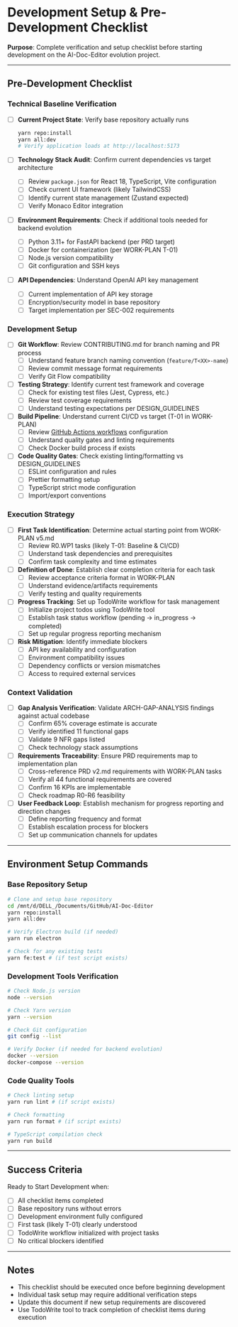 # Development Setup & Pre-Development Checklist

**Purpose**: Complete verification and setup checklist before starting development on the AI-Doc-Editor evolution project.

---

## Pre-Development Checklist

### Technical Baseline Verification

- [ ] **Current Project State**: Verify base repository actually runs

  ```bash
  yarn repo:install
  yarn all:dev
  # Verify application loads at http://localhost:5173
  ```

- [ ] **Technology Stack Audit**: Confirm current dependencies vs target architecture
  - [ ] Review `package.json` for React 18, TypeScript, Vite configuration
  - [ ] Check current UI framework (likely TailwindCSS)
  - [ ] Identify current state management (Zustand expected)
  - [ ] Verify Monaco Editor integration

- [ ] **Environment Requirements**: Check if additional tools needed for backend evolution
  - [ ] Python 3.11+ for FastAPI backend (per PRD target)
  - [ ] Docker for containerization (per WORK-PLAN T-01)
  - [ ] Node.js version compatibility
  - [ ] Git configuration and SSH keys

- [ ] **API Dependencies**: Understand OpenAI API key management
  - [ ] Current implementation of API key storage
  - [ ] Encryption/security model in base repository
  - [ ] Target implementation per SEC-002 requirements

### Development Setup

- [ ] **Git Workflow**: Review CONTRIBUTING.md for branch naming and PR process
  - [ ] Understand feature branch naming convention (`feature/T<XX>-name`)
  - [ ] Review commit message format requirements
  - [ ] Verify Git Flow compatibility

- [ ] **Testing Strategy**: Identify current test framework and coverage
  - [ ] Check for existing test files (Jest, Cypress, etc.)
  - [ ] Review test coverage requirements
  - [ ] Understand testing expectations per DESIGN_GUIDELINES

- [ ] **Build Pipeline**: Understand current CI/CD vs target (T-01 in WORK-PLAN)
  - [ ] Review [GitHub Actions workflows](../../.github/workflows/README.md) configuration
  - [ ] Understand quality gates and linting requirements
  - [ ] Check Docker build process if exists

- [ ] **Code Quality Gates**: Check existing linting/formatting vs DESIGN_GUIDELINES
  - [ ] ESLint configuration and rules
  - [ ] Prettier formatting setup
  - [ ] TypeScript strict mode configuration
  - [ ] Import/export conventions

### Execution Strategy

- [ ] **First Task Identification**: Determine actual starting point from WORK-PLAN v5.md
  - [ ] Review R0.WP1 tasks (likely T-01: Baseline & CI/CD)
  - [ ] Understand task dependencies and prerequisites
  - [ ] Confirm task complexity and time estimates

- [ ] **Definition of Done**: Establish clear completion criteria for each task
  - [ ] Review acceptance criteria format in WORK-PLAN
  - [ ] Understand evidence/artifacts requirements
  - [ ] Verify testing and quality requirements

- [ ] **Progress Tracking**: Set up TodoWrite workflow for task management
  - [ ] Initialize project todos using TodoWrite tool
  - [ ] Establish task status workflow (pending → in_progress → completed)
  - [ ] Set up regular progress reporting mechanism

- [ ] **Risk Mitigation**: Identify immediate blockers
  - [ ] API key availability and configuration
  - [ ] Environment compatibility issues
  - [ ] Dependency conflicts or version mismatches
  - [ ] Access to required external services

### Context Validation

- [ ] **Gap Analysis Verification**: Validate ARCH-GAP-ANALYSIS findings against actual codebase
  - [ ] Confirm 65% coverage estimate is accurate
  - [ ] Verify identified 11 functional gaps
  - [ ] Validate 9 NFR gaps listed
  - [ ] Check technology stack assumptions

- [ ] **Requirements Traceability**: Ensure PRD requirements map to implementation plan
  - [ ] Cross-reference PRD v2.md requirements with WORK-PLAN tasks
  - [ ] Verify all 44 functional requirements are covered
  - [ ] Confirm 16 KPIs are implementable
  - [ ] Check roadmap R0-R6 feasibility

- [ ] **User Feedback Loop**: Establish mechanism for progress reporting and direction changes
  - [ ] Define reporting frequency and format
  - [ ] Establish escalation process for blockers
  - [ ] Set up communication channels for updates

---

## Environment Setup Commands

### Base Repository Setup

```bash
# Clone and setup base repository
cd /mnt/d/DELL_/Documents/GitHub/AI-Doc-Editor
yarn repo:install
yarn all:dev

# Verify Electron build (if needed)
yarn run electron

# Check for any existing tests
yarn fe:test # (if test script exists)
```

### Development Tools Verification

```bash
# Check Node.js version
node --version

# Check Yarn version
yarn --version

# Check Git configuration
git config --list

# Verify Docker (if needed for backend evolution)
docker --version
docker-compose --version
```

### Code Quality Tools

```bash
# Check linting setup
yarn run lint # (if script exists)

# Check formatting
yarn run format # (if script exists)

# TypeScript compilation check
yarn run build
```

---

## Success Criteria

Ready to Start Development when:

- [ ] All checklist items completed
- [ ] Base repository runs without errors
- [ ] Development environment fully configured
- [ ] First task (likely T-01) clearly understood
- [ ] TodoWrite workflow initialized with project tasks
- [ ] No critical blockers identified

---

## Notes

- This checklist should be executed once before beginning development
- Individual task setup may require additional verification steps
- Update this document if new setup requirements are discovered
- Use TodoWrite tool to track completion of checklist items during execution
